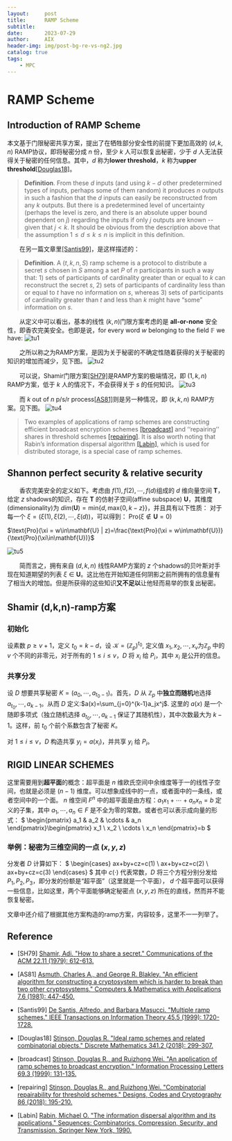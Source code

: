 ```yaml
---
layout:     post
title:      RAMP Scheme
subtitle:   
date:       2023-07-29
author:     AIX
header-img: img/post-bg-re-vs-ng2.jpg
catalog: true
tags:
    - MPC
---
```


<head>
    <script src="https://cdn.mathjax.org/mathjax/latest/MathJax.js?config=TeX-AMS-MML_HTMLorMML" type="text/javascript"></script>
    <script type="text/x-mathjax-config">
        MathJax.Hub.Config({
            tex2jax: {
            skipTags: ['script', 'noscript', 'style', 'textarea', 'pre'],
            inlineMath: [['$','$']]
            }
        });
    </script>
</head>

# RAMP Scheme

## Introduction of RAMP Scheme

本文基于门限秘密共享方案，提出了在牺牲部分安全性的前提下更加高效的 $(d,k,n)$ RAMP协议，即将秘密分成 $n$ 份，至少 $k$ 人可以恢复出秘密，少于 $d$ 人无法获得关于秘密的任何信息。其中，$d$ 称为**lower threshold**，$k$ 称为**upper threshold**[[Douglas18]](#Douglas18)。
> **Definition**. From these $d$ inputs (and using $k - d$ other predetermined types of inputs, perhaps some of them random) it produces $n$ outputs in such a fashion that the $d$ inputs can easily be reconstructed from any $k$ outputs. But there is a predetermined level of uncertainty (perhaps the level is zero, and there is an absolute upper bound dependent on $j$) regarding the inputs if only $j$ outputs are known -- given that $j < k$. It should be obvious from the description above that the assumption $1\le d\le k\le n$ is implicit in this definition.

&emsp;&emsp;在另一篇文章里[[Santis99]](#santis99)，是这样描述的：

>**Definition**. A $(t, k, n, S)$ ramp scheme is a protocol to distribute a secret $s$ chosen in $S$ among a set $P$ of $n$ participants in such a way that: 1) sets of participants of cardinality greater than or equal to $k$ can reconstruct the secret $s$, 2) sets of participants of cardinality less than or equal to $t$ have no information on $s$, whereas 3) sets of participants of cardinality greater than $t$ and less than $k$ might have “some” information on $s$.

<div STYLE="page-break-after: always;"></div>

&emsp;&emsp;从定义中可以看出，基本的线性 $(k,n)$门限方案考虑的是 **all-or-none** 安全性，即香农完美安全。也即是说，for every word $w$ belonging to the field $\mathbb{F}$ we have:
![tu1](/assets/res/ramp/edd6ba640ba60d81c15ab6d1812393ea59230abcf204f53172ab223460e8feea.png)

&emsp;&emsp;之所以称之为RAMP方案，是因为关于秘密的不确定性随着获得的关于秘密的知识的增加而减少，见下图。
![tu2](/assets/res/ramp/b4004ec0d4cf2d9d7bfb6380ddb43c0846c3d25f82b11750f0bfc5c2828c9741.png)

&emsp;&emsp;可以说，Shamir门限方案[[SH79]](#refer-anchor-1)是RAMP方案的极端情况，即 $(1,k,n)$ RAMP方案，低于 $k$ 人的情况下，不会获得关于 $s$ 的任何知识。
![tu3](/assets/res/ramp/2023-07-05-74.png)

&emsp;&emsp;而 $k$ out of $n$ p/s/r process[[AS81]](#refer-anchor-2)则是另一种情况，即 $(k,k,n)$ RAMP方案。见下图。
![tu4](/assets/res/ramp/2023-07-05-68.png)

> Two examples of applications of ramp schemes are constructing efficient broadcast encryption schemes [[broadcast]](#broadcast) and ‘‘repairing’’ shares in threshold schemes [[repairing]](#repairing). It is also worth noting that Rabin’s information dispersal algorithm [[Labin]](#Labin), which is used for distributed storage, is a special case of ramp schemes.

<div STYLE="page-break-after: always;"></div>

## Shannon perfect security & relative security
&emsp;&emsp;香农完美安全的定义如下。考虑由 $f(1),f(2),\cdots,f(d)$组成的 $d$ 维向量空间 $\mathbf{T}$，给定 $z$ shadows的知识，存在 $\mathbf{T}$ 的仿射子空间(affine subspace) $\mathbf{U}$，其维度(dimensionality)为 $dim(\mathbf{U})=\text{min}\{d,\text{max}\{0,k-z\}\}$，并且具有以下性质：
对于每一个 $\xi=(\xi(1),\xi(2),\cdots,\xi(d))$，可以得到：
Pro($\xi\notin\mathbf{U}=0$)

$\text{Pro}(\xi = w\in\mathbf{U} | z)=\frac{\text{Pro}(\xi = w\in\mathbf{U})}{\text{Pro}(\xi\in\mathbf{U})}$

![tu5](/assets/res/ramp/2023-07-05-51.png)

&emsp;&emsp;简而言之，拥有来自 $(d,k,n)$ 线性RAMP方案的 $z$ 个shadows的贝叶斯对手现在知道期望的列表 $\xi\in\mathbf{U}$。这比他在开始知道任何阴影之前所拥有的信息量有了相当大的增加。但是所获得的这些知识**又不足以**让他轻而易举的恢复出秘密。

<div STYLE="page-break-after: always;"></div>

## Shamir (d,k,n)-ramp方案

### 初始化

设素数 $p≥v+1$，定义 $t_0=k-d$，设 $\mathcal{K}=(\mathbb{Z}_p)^{t_0}$, 定义值 $x_1,x_2,\cdots,x_v$为$\mathbb{Z}_p$ 中的 $v$ 个不同的非零元，对于所有的 $1\le i\le v$，$D$ 将 $x_i$ 给 $P_i$，其中 $x_i$ 是公开的信息。

### 共享分发

设 $D$ 想要共享秘密 $K=(a_0,\cdots,a_{t_0-1})$。首先，$D$ 从 $\mathbb{Z}_p$ 中**独立而随机**地选择 $a_{t_0},\cdots,a_{k-1}$。从而 $D$ 定义:$a(x)=\sum_{j=0}^{k-1}a_jx^j$.
这里的 $a(x)$ 是一个随即多项式（独立随机选择 $a_{t_0},\cdots,a_{k-1}$ 保证了其随机性），其中次数最大为 $k-1$。这样，前 $t_0$ 个前个系数包含了秘密 $K$。

对 $1\le i\le v$，$D$ 构造共享 $y_i=a(x_i)$，并共享 $y_i$ 给 $P_i$。

<div STYLE="page-break-after: always;"></div>

## RIGID LINEAR SCHEMES
这里需要用到**超平面**的概念：超平面是 $n$ 维欧氏空间中余维度等于一的线性子空间，也就是必须是 $(n-1)$ 维度。可以想象成线中的一点，或者面中的一条线，或者空间中的一个面。
$n$ 维空间 $F^n$ 中的超平面是由方程：$a_1x_1+\cdots+a_nx_n=b$ 定义的子集，其中 $a_1,\cdots,a_n\in F$ 是不全为零的常数。或者也可以表示成向量的形式：
$
\begin{pmatrix}
  a_1 & a_2 & \cdots & a_n
\end{pmatrix}\begin{pmatrix}
  x_1 \\ x_2 \\ \cdots \\ x_n
\end{pmatrix}=b
$

### 举例：秘密为三维空间的一点 $(x,y,z)$
分发者 $D$ 计算如下：
$
\begin{cases}
  ax+by+cz=c(1)  \\
  ax+by+cz=c(2) \\
  ax+by+cz=c(3)
\end{cases}
$
其中 $c(\cdot)$ 代表常数，$D$ 将三个方程分别分发给 $P_1, P_2, P_3$，即分发的份额是“超平面”（这里就是一个平面）， $d$ 个超平面可以获得一些信息，比如这里，两个平面能够确定秘密点 $(x,y,z)$ 所在的直线，然而并不能恢复秘密。

<div STYLE="page-break-after: always;"></div>

文章中还介绍了根据其他方案构造的ramp方案，内容较多，这里不一一列举了。


## Reference
<!-- 这边文章是介绍如何在 Markdown 中增加文献引用。[<sup>1</sup>](#refer-anchor-1) -->
<div id="refer-anchor-1"></div>

- [SH79] [Shamir, Adi. "How to share a secret." Communications of the ACM 22.11 (1979): 612-613.](https://dl.acm.org/doi/abs/10.1145/359168.359176)

<div id="refer-anchor-2"></div>

- [AS81] [Asmuth, Charles A., and George R. Blakley. "An efficient algorithm for constructing a cryptosystem which is harder to break than two other cryptosystems." Computers & Mathematics with Applications 7.6 (1981): 447-450.](https://www.sciencedirect.com/science/article/pii/0898122181900298)

<div id="santis99"></div>

- [Santis99] [De Santis, Alfredo, and Barbara Masucci. "Multiple ramp schemes." IEEE Transactions on Information Theory 45.5 (1999): 1720-1728.](https://ieeexplore.ieee.org/abstract/document/771255)

<div id="Douglas18"></div>

- [Douglas18] [Stinson, Douglas R. "Ideal ramp schemes and related combinatorial objects." Discrete Mathematics 341.2 (2018): 299-307.](https://www.sciencedirect.com/science/article/pii/S0012365X17302996)

<div id="broadcast"></div>

- [broadcast] [Stinson, Douglas R., and Ruizhong Wei. "An application of ramp schemes to broadcast encryption." Information Processing Letters 69.3 (1999): 131-135.](https://www.sciencedirect.com/science/article/abs/pii/S002001909800204X)

<div id="repairing"></div>

- [repairing] [Stinson, Douglas R., and Ruizhong Wei. "Combinatorial repairability for threshold schemes." Designs, Codes and Cryptography 86 (2018): 195-210.](https://link.springer.com/article/10.1007/s10623-017-0336-6)

<div id="Labin"></div>

- [Labin] [Rabin, Michael O. "The information dispersal algorithm and its applications." Sequences: Combinatorics, Compression, Security, and Transmission. Springer New York, 1990.](https://link.springer.com/chapter/10.1007/978-1-4612-3352-7_32)


